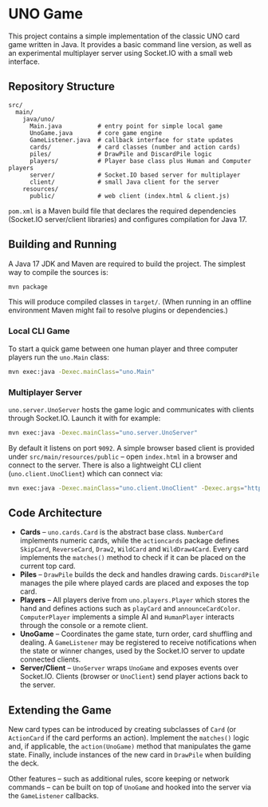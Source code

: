 # UNO Game

This project contains a simple implementation of the classic UNO card game written in Java. It provides a basic command line version, as well as an experimental multiplayer server using Socket.IO with a small web interface.

## Repository Structure

```
src/
  main/
    java/uno/
      Main.java          # entry point for simple local game
      UnoGame.java       # core game engine
      GameListener.java  # callback interface for state updates
      cards/             # card classes (number and action cards)
      piles/             # DrawPile and DiscardPile logic
      players/           # Player base class plus Human and Computer players
      server/            # Socket.IO based server for multiplayer
      client/            # small Java client for the server
    resources/
      public/            # web client (index.html & client.js)
```

`pom.xml` is a Maven build file that declares the required dependencies (Socket.IO server/client libraries) and configures compilation for Java 17.

## Building and Running

A Java 17 JDK and Maven are required to build the project. The simplest way to compile the sources is:

```bash
mvn package
```

This will produce compiled classes in `target/`. (When running in an offline environment Maven might fail to resolve plugins or dependencies.)

### Local CLI Game

To start a quick game between one human player and three computer players run the `uno.Main` class:

```bash
mvn exec:java -Dexec.mainClass="uno.Main"
```

### Multiplayer Server

`uno.server.UnoServer` hosts the game logic and communicates with clients through Socket.IO. Launch it with for example:

```bash
mvn exec:java -Dexec.mainClass="uno.server.UnoServer"
```

By default it listens on port `9092`. A simple browser based client is provided under `src/main/resources/public` – open `index.html` in a browser and connect to the server. There is also a lightweight CLI client (`uno.client.UnoClient`) which can connect via:

```bash
mvn exec:java -Dexec.mainClass="uno.client.UnoClient" -Dexec.args="http://localhost:9092 playerName"
```

## Code Architecture

- **Cards** – `uno.cards.Card` is the abstract base class. `NumberCard` implements numeric cards, while the `actioncards` package defines `SkipCard`, `ReverseCard`, `Draw2`, `WildCard` and `WildDraw4Card`. Every card implements the `matches()` method to check if it can be placed on the current top card.
- **Piles** – `DrawPile` builds the deck and handles drawing cards. `DiscardPile` manages the pile where played cards are placed and exposes the top card.
- **Players** – All players derive from `uno.players.Player` which stores the hand and defines actions such as `playCard` and `announceCardColor`. `ComputerPlayer` implements a simple AI and `HumanPlayer` interacts through the console or a remote client.
- **UnoGame** – Coordinates the game state, turn order, card shuffling and dealing. A `GameListener` may be registered to receive notifications when the state or winner changes, used by the Socket.IO server to update connected clients.
- **Server/Client** – `UnoServer` wraps `UnoGame` and exposes events over Socket.IO. Clients (browser or `UnoClient`) send player actions back to the server.

## Extending the Game

New card types can be introduced by creating subclasses of `Card` (or `ActionCard` if the card performs an action). Implement the `matches()` logic and, if applicable, the `action(UnoGame)` method that manipulates the game state. Finally, include instances of the new card in `DrawPile` when building the deck.

Other features – such as additional rules, score keeping or network commands – can be built on top of `UnoGame` and hooked into the server via the `GameListener` callbacks.

